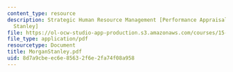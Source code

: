 ```yaml
---
content_type: resource
description: Strategic Human Resource Management [Performance Appraisal and Morgan
  Stanley]
file: https://ol-ocw-studio-app-production.s3.amazonaws.com/courses/15-660-strategic-hr-management-spring-2003/8d7a9cbeec6e85632f6e2fa74f08a958_MorganStanley.pdf
file_type: application/pdf
resourcetype: Document
title: MorganStanley.pdf
uid: 8d7a9cbe-ec6e-8563-2f6e-2fa74f08a958
---
```

